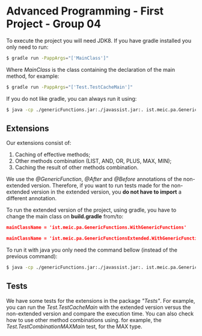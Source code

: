 # Advanced Programming - First Project - Group 04

To execute the project you will need JDK8. If you have gradle installed you only need to run:

```sh
$ gradle run -PappArgs="['MainClass']"
```
Where *MainClass* is the class containing the declaration of the main method, for example:
```sh
$ gradle run -PappArgs="['Test.TestCacheMain']"
```

If you do not like gradle, you can always run it using:
```sh
$ java -cp ./genericFunctions.jar:./javassist.jar:. ist.meic.pa.GenericFunctions.WithGenericFunctions MainClass
```

## Extensions

Our extensions consist of:
1. Caching of effective methods;
2. Other methods combination (LIST, AND, OR, PLUS, MAX, MIN);
3. Caching the result of other methods combination.

We use the *@GenericFunction*, *@After* and *@Before* annotations of the non-extended version. Therefore, if you want to run tests made for the non-extended version in the extended version, you **do not have to import** a different annotation.

To run the extended version of the project, using gradle, you have to change the main class on **build.gradle** from/to:
```json
mainClassName = 'ist.meic.pa.GenericFunctions.WithGenericFunctions'
```
```json
mainClassName = 'ist.meic.pa.GenericFunctionsExtended.WithGenericFunctions'
```

To run it with java you only need the command bellow (instead of the previous command):
```sh
$ java -cp ./genericFunctions.jar:./javassist.jar:. ist.meic.pa.GenericFunctionsExtended.WithGenericFunctions MainClass
```

## Tests
We have some tests for the extensions in the package *"Tests"*. For example, you can run the *Test.TestCacheMain* with the extended version versus the non-extended version and compare the execution time. You can also check how to use other method combinations using. for example, the *Test.TestCombinationMAXMain* test, for the MAX type.
